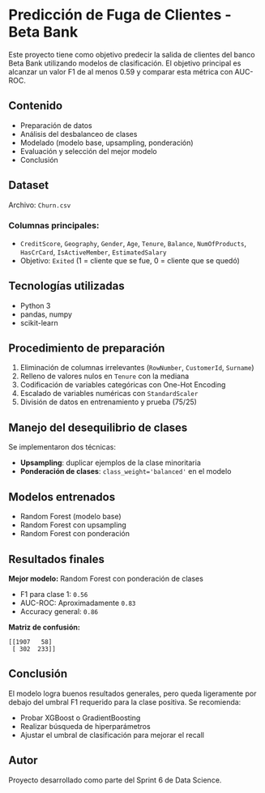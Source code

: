 # Predicción de Fuga de Clientes - Beta Bank

Este proyecto tiene como objetivo predecir la salida de clientes del banco Beta Bank utilizando modelos de clasificación. El objetivo principal es alcanzar un valor F1 de al menos 0.59 y comparar esta métrica con AUC-ROC.

## Contenido
- Preparación de datos
- Análisis del desbalanceo de clases
- Modelado (modelo base, upsampling, ponderación)
- Evaluación y selección del mejor modelo
- Conclusión

## Dataset
Archivo: `Churn.csv`

### Columnas principales:
- `CreditScore`, `Geography`, `Gender`, `Age`, `Tenure`, `Balance`, `NumOfProducts`, `HasCrCard`, `IsActiveMember`, `EstimatedSalary`
- Objetivo: `Exited` (1 = cliente que se fue, 0 = cliente que se quedó)

## Tecnologías utilizadas
- Python 3
- pandas, numpy
- scikit-learn

## Procedimiento de preparación
1. Eliminación de columnas irrelevantes (`RowNumber`, `CustomerId`, `Surname`)
2. Relleno de valores nulos en `Tenure` con la mediana
3. Codificación de variables categóricas con One-Hot Encoding
4. Escalado de variables numéricas con `StandardScaler`
5. División de datos en entrenamiento y prueba (75/25)

## Manejo del desequilibrio de clases
Se implementaron dos técnicas:
- **Upsampling**: duplicar ejemplos de la clase minoritaria
- **Ponderación de clases**: `class_weight='balanced'` en el modelo

## Modelos entrenados
- Random Forest (modelo base)
- Random Forest con upsampling
- Random Forest con ponderación

## Resultados finales
**Mejor modelo:** Random Forest con ponderación de clases

- F1 para clase 1: `0.56`
- AUC-ROC: Aproximadamente `0.83`
- Accuracy general: `0.86`

**Matriz de confusión:**
```
[[1907   58]
 [ 302  233]]
```

## Conclusión
El modelo logra buenos resultados generales, pero queda ligeramente por debajo del umbral F1 requerido para la clase positiva. Se recomienda:
- Probar XGBoost o GradientBoosting
- Realizar búsqueda de hiperparámetros
- Ajustar el umbral de clasificación para mejorar el recall

## Autor
Proyecto desarrollado como parte del Sprint 6 de Data Science.
